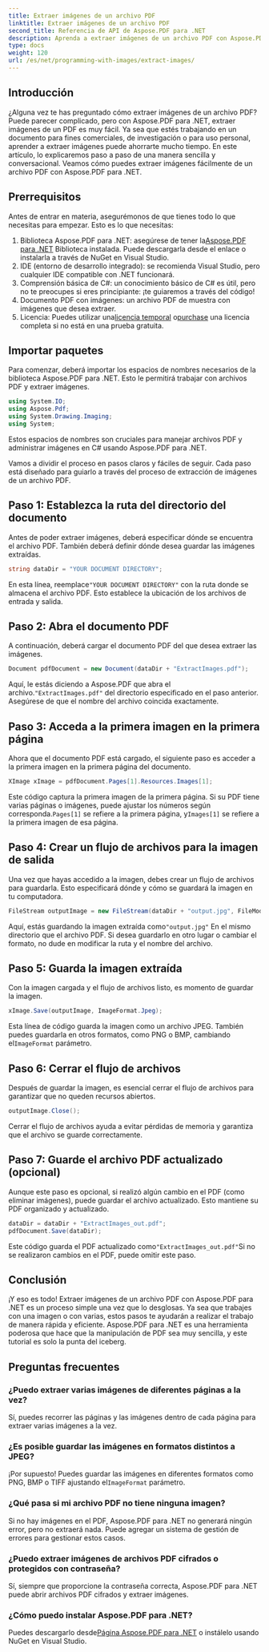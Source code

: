 ```yaml
---
title: Extraer imágenes de un archivo PDF
linktitle: Extraer imágenes de un archivo PDF
second_title: Referencia de API de Aspose.PDF para .NET
description: Aprenda a extraer imágenes de un archivo PDF con Aspose.PDF para .NET con esta guía paso a paso. Comience con instrucciones fáciles de seguir.
type: docs
weight: 120
url: /es/net/programming-with-images/extract-images/
---
```

## Introducción

¿Alguna vez te has preguntado cómo extraer imágenes de un archivo PDF? Puede parecer complicado, pero con Aspose.PDF para .NET, extraer imágenes de un PDF es muy fácil. Ya sea que estés trabajando en un documento para fines comerciales, de investigación o para uso personal, aprender a extraer imágenes puede ahorrarte mucho tiempo. En este artículo, lo explicaremos paso a paso de una manera sencilla y conversacional. Veamos cómo puedes extraer imágenes fácilmente de un archivo PDF con Aspose.PDF para .NET.

## Prerrequisitos

Antes de entrar en materia, asegurémonos de que tienes todo lo que necesitas para empezar. Esto es lo que necesitas:

1.  Biblioteca Aspose.PDF para .NET: asegúrese de tener la[Aspose.PDF para .NET](https://releases.aspose.com/pdf/net/) Biblioteca instalada. Puede descargarla desde el enlace o instalarla a través de NuGet en Visual Studio.
2. IDE (entorno de desarrollo integrado): se recomienda Visual Studio, pero cualquier IDE compatible con .NET funcionará.
3. Comprensión básica de C#: un conocimiento básico de C# es útil, pero no te preocupes si eres principiante: ¡te guiaremos a través del código!
4. Documento PDF con imágenes: un archivo PDF de muestra con imágenes que desea extraer.
5.  Licencia: Puedes utilizar una[licencia temporal](https://compra.aspose.com/temporary-license/) o[purchase](https://purchase.aspose.com/buy) una licencia completa si no está en una prueba gratuita.

## Importar paquetes

Para comenzar, deberá importar los espacios de nombres necesarios de la biblioteca Aspose.PDF para .NET. Esto le permitirá trabajar con archivos PDF y extraer imágenes.

```csharp
using System.IO;
using Aspose.Pdf;
using System.Drawing.Imaging;
using System;
```

Estos espacios de nombres son cruciales para manejar archivos PDF y administrar imágenes en C# usando Aspose.PDF para .NET.

Vamos a dividir el proceso en pasos claros y fáciles de seguir. Cada paso está diseñado para guiarlo a través del proceso de extracción de imágenes de un archivo PDF.

## Paso 1: Establezca la ruta del directorio del documento

Antes de poder extraer imágenes, deberá especificar dónde se encuentra el archivo PDF. También deberá definir dónde desea guardar las imágenes extraídas.

```csharp
string dataDir = "YOUR DOCUMENT DIRECTORY";
```

 En esta línea, reemplace`"YOUR DOCUMENT DIRECTORY"` con la ruta donde se almacena el archivo PDF. Esto establece la ubicación de los archivos de entrada y salida.

## Paso 2: Abra el documento PDF

A continuación, deberá cargar el documento PDF del que desea extraer las imágenes.

```csharp
Document pdfDocument = new Document(dataDir + "ExtractImages.pdf");
```

 Aquí, le estás diciendo a Aspose.PDF que abra el archivo.`"ExtractImages.pdf"` del directorio especificado en el paso anterior. Asegúrese de que el nombre del archivo coincida exactamente.

## Paso 3: Acceda a la primera imagen en la primera página

Ahora que el documento PDF está cargado, el siguiente paso es acceder a la primera imagen en la primera página del documento.

```csharp
XImage xImage = pdfDocument.Pages[1].Resources.Images[1];
```

 Este código captura la primera imagen de la primera página. Si su PDF tiene varias páginas o imágenes, puede ajustar los números según corresponda.`Pages[1]` se refiere a la primera página, y`Images[1]` se refiere a la primera imagen de esa página.

## Paso 4: Crear un flujo de archivos para la imagen de salida

Una vez que hayas accedido a la imagen, debes crear un flujo de archivos para guardarla. Esto especificará dónde y cómo se guardará la imagen en tu computadora.

```csharp
FileStream outputImage = new FileStream(dataDir + "output.jpg", FileMode.Create);
```

 Aquí, estás guardando la imagen extraída como`"output.jpg"` En el mismo directorio que el archivo PDF. Si desea guardarlo en otro lugar o cambiar el formato, no dude en modificar la ruta y el nombre del archivo.

## Paso 5: Guarda la imagen extraída

Con la imagen cargada y el flujo de archivos listo, es momento de guardar la imagen.

```csharp
xImage.Save(outputImage, ImageFormat.Jpeg);
```

 Esta línea de código guarda la imagen como un archivo JPEG. También puedes guardarla en otros formatos, como PNG o BMP, cambiando el`ImageFormat` parámetro.

## Paso 6: Cerrar el flujo de archivos

Después de guardar la imagen, es esencial cerrar el flujo de archivos para garantizar que no queden recursos abiertos.

```csharp
outputImage.Close();
```

Cerrar el flujo de archivos ayuda a evitar pérdidas de memoria y garantiza que el archivo se guarde correctamente.

## Paso 7: Guarde el archivo PDF actualizado (opcional)

Aunque este paso es opcional, si realizó algún cambio en el PDF (como eliminar imágenes), puede guardar el archivo actualizado. Esto mantiene su PDF organizado y actualizado.

```csharp
dataDir = dataDir + "ExtractImages_out.pdf";
pdfDocument.Save(dataDir);
```

 Este código guarda el PDF actualizado como`"ExtractImages_out.pdf"`Si no se realizaron cambios en el PDF, puede omitir este paso.

## Conclusión

¡Y eso es todo! Extraer imágenes de un archivo PDF con Aspose.PDF para .NET es un proceso simple una vez que lo desglosas. Ya sea que trabajes con una imagen o con varias, estos pasos te ayudarán a realizar el trabajo de manera rápida y eficiente. Aspose.PDF para .NET es una herramienta poderosa que hace que la manipulación de PDF sea muy sencilla, y este tutorial es solo la punta del iceberg. 

## Preguntas frecuentes

### ¿Puedo extraer varias imágenes de diferentes páginas a la vez?
Sí, puedes recorrer las páginas y las imágenes dentro de cada página para extraer varias imágenes a la vez.

### ¿Es posible guardar las imágenes en formatos distintos a JPEG?
 ¡Por supuesto! Puedes guardar las imágenes en diferentes formatos como PNG, BMP o TIFF ajustando el`ImageFormat` parámetro.

### ¿Qué pasa si mi archivo PDF no tiene ninguna imagen?
Si no hay imágenes en el PDF, Aspose.PDF para .NET no generará ningún error, pero no extraerá nada. Puede agregar un sistema de gestión de errores para gestionar estos casos.

### ¿Puedo extraer imágenes de archivos PDF cifrados o protegidos con contraseña?
Sí, siempre que proporcione la contraseña correcta, Aspose.PDF para .NET puede abrir archivos PDF cifrados y extraer imágenes.

### ¿Cómo puedo instalar Aspose.PDF para .NET?
 Puedes descargarlo desde[Página Aspose.PDF para .NET](https://releases.aspose.com/pdf/net/) o instálelo usando NuGet en Visual Studio.
